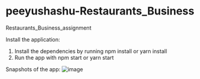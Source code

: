 # peeyushashu-Restaurants_Business
Restaurants_Business_assignment

Install the application:
1. Install the dependencies by running npm install or yarn install
2. Run the app with npm start or yarn start

Snapshots of the app:
![image](https://user-images.githubusercontent.com/34863102/173282423-4d397448-052e-4282-945f-626fa093dd5e.png)

